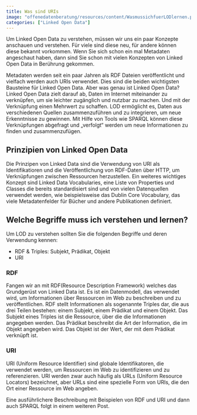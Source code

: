 ```yaml
---
title: Was sind URIs
image: "offenedatenberatung/resources/content/WasmussichfuerLODlernen.png"
categories: ["Linked Open Data"]
---
```


Um Linked Open Data zu verstehen, müssen wir uns ein paar Konzepte anschauen und verstehen. Für viele sind diese neu, für andere können diese bekannt vorkommen. Wenn Sie sich schon ein mal Metadaten angeschaut haben, dann sind Sie schon mit vielen Konzepten von Linked Open Data in Berührung gekommen.  
<!--more-->
Metadaten werden seit ein paar Jahren als RDF Dateien veröffentlicht und vielfach werden auch URIs verwendet. Dies sind die beiden wichtigsten Bausteine für Linked Open Data.
Aber was genau ist Linked Open Data?
Linked Open Data zielt darauf ab, Daten im Internet miteinander zu verknüpfen, um sie leichter zugänglich und nutzbar zu machen. Und mit der Verknüpfung einen Mehrwert zu schaffen.
LOD ermöglicht es, Daten aus verschiedenen Quellen zusammenzuführen und zu integrieren, um neue Erkenntnisse zu gewinnen.
Mit Hilfe von Tools wie SPARQL können diese Verknüpfungen abgefragt und „verfolgt“ werden um neue Informationen zu finden und zusammenzufügen. 

## Prinzipien von Linked Open Data

Die Prinzipen von Linked Data sind die Verwendung von URI als Identifikatioren und die Veröffentlichung von RDF-Daten über HTTP, um Verknüpfungen zwischen Ressourcen herzustellen.
Ein weiteres wichtiges Konzept sind Linked Data Vocabularies, eine Liste von Properties und Classes die bereits standardisiert sind und von vielen Datenquellen verwendet werden, wie beispielsweise das Dublin Core Vocabulary, das viele Metadatenfelder für Bücher und andere Publikationen definiert.

## Welche Begriffe muss ich verstehen und lernen?
Um LOD zu verstehen sollten Sie die folgenden Begriffe und deren Verwendung kennen:
- RDF & Triples: Subjekt, Prädikat, Objekt
- URI

### RDF
Fangen wir an mit RDF(Resource Description Framework) welches das Grundgerüst von Linked Data ist.
Es ist ein Datenmodell, das verwendet wird, um Informationen über Ressourcen im Web zu beschreiben und zu veröffentlichen.
RDF stellt Informationen als sogenannte Triples dar, die aus drei Teilen bestehen: einem Subjekt, einem Prädikat und einem Objekt.
Das Subjekt eines Triples ist die Ressource, über die die Informationen angegeben werden. Das Prädikat beschreibt die Art der Information, die im Objekt angegeben wird. Das Objekt ist der Wert, der mit dem Prädikat verknüpft ist. 

### URI
URI (Uniform Resource Identifier) sind globale Identifikatoren, die verwendet werden, um Ressourcen im Web zu identifizieren und zu referenzieren.
URI werden zwar auch häufig als URLs (Uniform Resource Locators) bezeichnet, aber URLs sind eine spezielle Form von URIs, die den Ort einer Ressource im Web angeben.

Eine ausführlichere Beschreibung mit Beispielen von RDF und URI und dann auch SPARQL folgt in einem weiteren Post.
